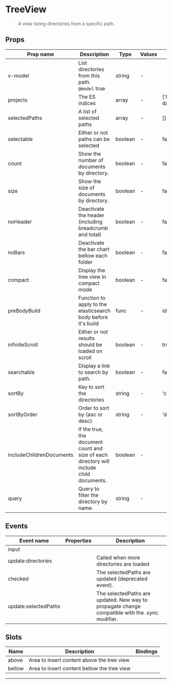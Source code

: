 # TreeView

> A view listing directories from a specific path.

## Props

| Prop name                | Description                                                                                  | Type    | Values | Default             |
| ------------------------ | -------------------------------------------------------------------------------------------- | ------- | ------ | ------------------- |
| v-model                  | List directories from this path.<br/>`@model` true                                           | string  | -      |                     |
| projects                 | The ES indices                                                                               | array   | -      | ['local-datashare'] |
| selectedPaths            | A list of selected paths                                                                     | array   | -      | []                  |
| selectable               | Either or not paths can be selected                                                          | boolean | -      | false               |
| count                    | Show the number of documents by directory.                                                   | boolean | -      | false               |
| size                     | Show the size of documents by directory.                                                     | boolean | -      | false               |
| noHeader                 | Deactivate the header (including breadcrumb and total)                                       | boolean | -      | false               |
| noBars                   | Deactivate the bar chart bellow each folder                                                  | boolean | -      | false               |
| compact                  | Display the tree view in compact mode                                                        | boolean | -      | false               |
| preBodyBuild             | Function to apply to the elasticsearch body before it's build                                | func    | -      | identity            |
| infiniteScroll           | Either or not results should be loaded on scroll                                             | boolean | -      | true                |
| searchable               | Display a link to search by path.                                                            | boolean | -      | false               |
| sortBy                   | Key to sort the directories                                                                  | string  | -      | 'contentLength'     |
| sortByOrder              | Order to sort by (asc or desc)                                                               | string  | -      | 'desc'              |
| includeChildrenDocuments | If the true, the document count and size of each directory will include<br/>child documents. | boolean | -      |                     |
| query                    | Query to filter the directory by name.                                                       | string  | -      |                     |

## Events

| Event name           | Properties | Description                                                                                    |
| -------------------- | ---------- | ---------------------------------------------------------------------------------------------- |
| input                |            |
| update:directories   |            | Called when more directories are loaded                                                        |
| checked              |            | The selectedPaths are updated (deprecated event).                                              |
| update:selectedPaths |            | The selectedPaths are updated. New way to propagate change compatible with the .sync modifier. |

## Slots

| Name   | Description                                 | Bindings |
| ------ | ------------------------------------------- | -------- |
| above  | Area to insert content above the tree view  |          |
| bellow | Area to insert content bellow the tree view |          |

---
